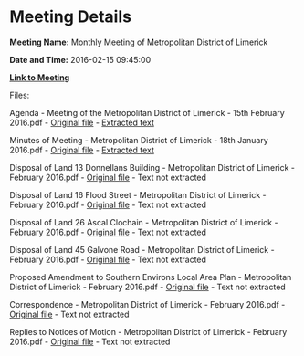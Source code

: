 # Meeting Details

**Meeting Name:** Monthly Meeting of Metropolitan District of Limerick

**Date and Time:** 2016-02-15 09:45:00

**[Link to Meeting](https://www.limerick.ie/council/whats-on/monthly-meeting-metropolitan-district-limerick-26)**

Files: 

Agenda - Meeting of the Metropolitan District of Limerick - 15th February 2016.pdf - [Original file](https://www.limerick.ie/sites/default/files/media/documents/2017-06/Agenda%20-%20Meeting%20of%20the%20Metropolitan%20District%20of%20Limerick%20-%2015th%20February%202016.pdf) - [Extracted text](./Agenda%20-%20Meeting%20of%20the%20Metropolitan%20District%20of%20Limerick%20-%2015th%20February%202016.md)

Minutes of Meeting - Metropolitan District of Limerick - 18th January 2016.pdf - [Original file](https://www.limerick.ie/sites/default/files/media/documents/2017-06/Minutes%20of%20Meeting%20-%20Metropolitan%20District%20of%20Limerick%20-%2018th%20January%202016.pdf) - [Extracted text](./Minutes%20of%20Meeting%20-%20Metropolitan%20District%20of%20Limerick%20-%2018th%20January%202016.md)

Disposal of Land 13 Donnellans Building - Metropolitan District of Limerick - February 2016.pdf - [Original file](https://www.limerick.ie/sites/default/files/media/documents/2017-06/Disposal%20of%20Land%2013%20Donnellans%20Building%20-%20Metropolitan%20District%20of%20Limerick%20-%20February%202016.pdf) - Text not extracted

Disposal of Land 16 Flood Street - Metropolitan District of Limerick - February 2016.pdf - [Original file](https://www.limerick.ie/sites/default/files/media/documents/2017-06/Disposal%20of%20Land%2016%20Flood%20Street%20-%20Metropolitan%20District%20of%20Limerick%20-%20February%202016_0.pdf) - Text not extracted

Disposal of Land 26 Ascal Clochain - Metropolitan District of Limerick - February 2016.pdf - [Original file](https://www.limerick.ie/sites/default/files/media/documents/2017-06/Disposal%20of%20Land%2026%20Ascal%20Clochain%20-%20Metropolitan%20District%20of%20Limerick%20-%20February%202016.pdf) - Text not extracted

Disposal of Land 45 Galvone Road - Metropolitan District of Limerick - February 2016.pdf - [Original file](https://www.limerick.ie/sites/default/files/media/documents/2017-06/Disposal%20of%20Land%2045%20Galvone%20Road%20-%20Metropolitan%20District%20of%20Limerick%20-%20February%202016.pdf) - Text not extracted

Proposed Amendment to Southern Environs Local Area Plan - Metropolitan District of Limerick - February 2016.pdf - [Original file](https://www.limerick.ie/sites/default/files/media/documents/2017-06/Proposed%20Amendment%20to%20Southern%20Environs%20Local%20Area%20Plan%20-%20Metropolitan%20District%20of%20Limerick%20-%20Febru.pdf) - Text not extracted

Correspondence - Metropolitan District of Limerick - February 2016.pdf - [Original file](https://www.limerick.ie/sites/default/files/media/documents/2017-06/Correspondence%20-%20Metropolitan%20District%20of%20Limerick%20-%20February%202016.pdf) - Text not extracted

Replies to Notices of Motion - Metropolitan District of Limerick - February 2016.pdf - [Original file](https://www.limerick.ie/sites/default/files/media/documents/2017-06/Replies%20to%20Notices%20of%20Motion%20-%20Metropolitan%20District%20of%20Limerick%20-%20February%202016.pdf) - Text not extracted

